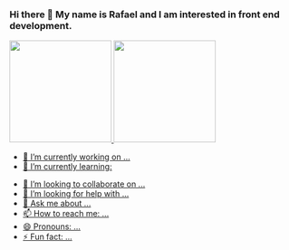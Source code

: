 ### Hi there 👋  My name is Rafael and I am interested in front end development.

<div>
<a href="https://github.com/Rafaelfrb">
<img height="180em" src="https://github-readme-stats.vercel.app/api/top-langs/?username=Rafaelfrb&layout=compact&langs_count=7&theme=dracula"/>
<img height="180em" src="https://github-readme-stats.vercel.app/api?username=Rafaelfrb&show_icons=true&theme=dracula&include_all_commits=true&count_private=true"/>
</div>


- 🔭 I’m currently working on ...
- 🌱 I’m currently learning:

<link rel="stylesheet" href="https://cdn.jsdelivr.net/gh/devicons/devicon@v2.15.1/devicon.min.css" width="40" height="40">
<link rel="stylesheet" href="https://cdn.jsdelivr.net/gh/devicons/devicon@v2.15.1/devicon.min.css" width="40" height="40">
          
          

- 👯 I’m looking to collaborate on ...
- 🤔 I’m looking for help with ...
- 💬 Ask me about ...
- 📫 How to reach me: ...
- 😄 Pronouns: ...
- ⚡ Fun fact: ...
